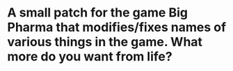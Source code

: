 <h1> A small patch for the game Big Pharma that modifies/fixes names of various things in the game. What more do you want from life?  </h1>

